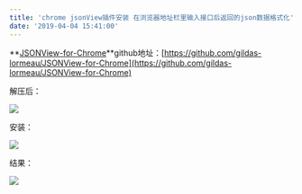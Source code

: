 ```yaml
---
title: 'chrome jsonView插件安装 在浏览器地址栏里输入接口后返回的json数据格式化'
date: '2019-04-04 15:41:00'
---   
```

**[JSONView-for-Chrome](https://github.com/gildas-lormeau/JSONView-for-Chrome)**github地址：[https://github.com/gildas-lormeau/JSONView-for-Chrome](https://github.com/gildas-lormeau/JSONView-for-Chrome)

解压后：

![](https://img-blog.csdnimg.cn/20190404153559838.png?x-oss-processimage/watermark,type_ZmFuZ3poZW5naGVpdGk,shadow_10,text_aHR0cHM6Ly9ibG9nLmNzZG4ubmV0L3h1dG9uZ2Jhbw,size_16,color_FFFFFF,t_70)

安装：

![](https://img-blog.csdnimg.cn/20190404153820771.png?x-oss-processimage/watermark,type_ZmFuZ3poZW5naGVpdGk,shadow_10,text_aHR0cHM6Ly9ibG9nLmNzZG4ubmV0L3h1dG9uZ2Jhbw,size_16,color_FFFFFF,t_70)

结果：

![](https://img-blog.csdnimg.cn/2019040415390011.png?x-oss-processimage/watermark,type_ZmFuZ3poZW5naGVpdGk,shadow_10,text_aHR0cHM6Ly9ibG9nLmNzZG4ubmV0L3h1dG9uZ2Jhbw,size_16,color_FFFFFF,t_70)